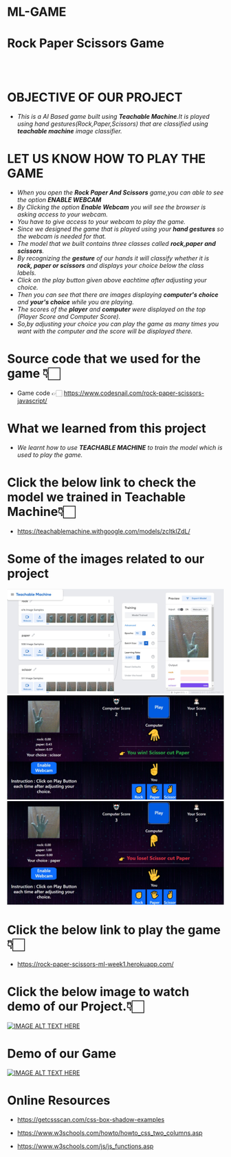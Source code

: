 # ML-GAME
  
 # Rock Paper Scissors Game

 <br></br>
 
 # OBJECTIVE OF OUR PROJECT
 
 * <i> This is a AI Based game built using <b>Teachable Machine</b>.It is played using hand gestures(Rock,Paper,Scissors)
  that are classified using <b>teachable machine</b> image classifier.</i>
  
 
  
 # LET US KNOW HOW TO PLAY THE GAME
  
*  <i> When you open the **Rock Paper And Scissors** game,you can able to see the option **ENABLE WEBCAM**</i>
*  <i> By Clicking the option **Enable Webcam** you will see the browser is asking access to your webcam.</i>
*  <i> You have to give access to your webcam to play the game.</i>
*  <i> Since we designed the game that is played using your **hand gestures** so the webcam is needed for that.</i>
*  <i> The model that we built contains three classes called **rock,paper and scissors**.</i>
*  <i> By recognizing the **gesture** of our hands it will classify whether it is **rock, paper or scissors** and displays            your choice below the class labels. </i>
*  <i> Click on the play button given above eachtime  after adjusting your choice.</i>
*  <i>Then you can see that there are images displaying **computer's choice** and **your's choice** while you are playing.</i>
*  <i> The scores of the **player** and **computer** were displayed on the top (Player Score and Computer Score).</i>
*  <i> So,by adjusting your choice you can play the game as many times you want with the computer and the score will be        displayed there. </i>
  
  
  
  
  # Source code that we used for the game 👇🏻
  
  * Game code  👉🏻 https://www.codesnail.com/rock-paper-scissors-javascript/
  
 
   # What we learned from this project
   
  
  * <i>We learnt how to use **TEACHABLE MACHINE** to train the model which is used to play the game.</i>
  
   # Click the below link to check the model we trained in **Teachable Machine**👇🏻
  
  * https://teachablemachine.withgoogle.com/models/zcltklZdL/
  
  
   # Some of the images related to our project
   
   ![Game](https://raw.githubusercontent.com/Rajitha-19/ML-GAME/main/Image1.jpeg)
   ![Game](https://raw.githubusercontent.com/Rajitha-19/ML-GAME/main/Image3.jpeg)
   ![Game](https://raw.githubusercontent.com/Rajitha-19/ML-GAME/main/Image2.jpeg)
  
  
  
  
  
   # Click the below link to play the game 👇🏻
   
  * https://rock-paper-scissors-ml-week1.herokuapp.com/
  
  
  
  
   # Click the below image to watch demo of our Project.👇🏻
  
  
   [![IMAGE ALT TEXT HERE](https://img.youtube.com/vi/1pW2zvYXcGs/0.jpg)](https://www.youtube.com/watch?v=1pW2zvYXcGs)
  
  
   # Demo of our Game
    
   [![IMAGE ALT TEXT HERE](https://img.youtube.com/vi/US_z7y_o3KI/0.jpg)](https://www.youtube.com/watch?v=US_z7y_o3KI)
  
  
   # Online Resources
 
  * https://getcssscan.com/css-box-shadow-examples
  
  * https://www.w3schools.com/howto/howto_css_two_columns.asp
  
  * https://www.w3schools.com/js/js_functions.asp
  
